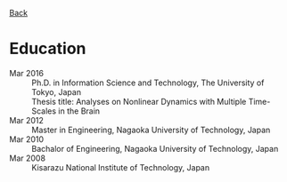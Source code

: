 [Back](index.md) 

# Education

<dl>
<dt>Mar 2016</dt>
<dd>Ph.D. in Information Science and Technology, The University of Tokyo, Japan</br>
    Thesis title: Analyses on Nonlinear Dynamics with Multiple Time-Scales in the Brain</dd>
<dt>Mar 2012</dt>
<dd>Master in Engineering, Nagaoka University of Technology, Japan</dd>
<dt>Mar 2010</dt>
<dd>Bachalor of Engineering, Nagaoka University of Technology, Japan</dd>
<dt>Mar 2008</dt>
<dd>Kisarazu National Institute of Technology, Japan</dd>
</dl>
